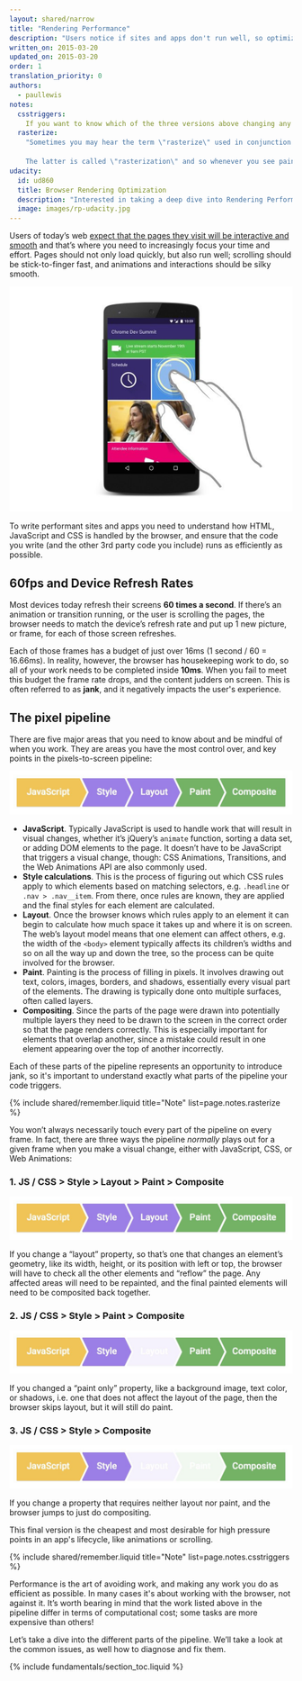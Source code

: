 ```yaml
---
layout: shared/narrow
title: "Rendering Performance"
description: "Users notice if sites and apps don't run well, so optimizing rendering performance is crucial!"
written_on: 2015-03-20
updated_on: 2015-03-20
order: 1
translation_priority: 0
authors:
  - paullewis
notes:
  csstriggers:
    If you want to know which of the three versions above changing any given CSS property will trigger head to <a href="http://csstriggers.com">CSS Triggers</a>. And if you want the fast track to high performance animations, read the section on <a href="stick-to-compositor-only-properties-and-manage-layer-count">changing compositor-only properties</a>.
  rasterize:
    "Sometimes you may hear the term \"rasterize\" used in conjunction with paint. This is because painting is actually two tasks: 1) creating a list of draw calls, and 2) filling in the pixels.

    The latter is called \"rasterization\" and so whenever you see paint records in DevTools, you should think of it as including rasterization. (In some architectures creating the list of draw calls and rasterizing are done in different threads, but that isn't something under developer control.)"
udacity:
  id: ud860
  title: Browser Rendering Optimization
  description: "Interested in taking a deep dive into Rendering Performance? Check out the companion course and learn how the browser converts HTML, CSS, and JavaScript to pixels on the screen, how to use DevTools to measure performance, and how to optimize the rendering of your pages."
  image: images/rp-udacity.jpg
---
```


<p class="intro">
  Users of today’s web <a href="http://paul.kinlan.me/what-news-readers-want/">
  expect that the pages they visit will be interactive and smooth</a> and 
  that’s where you need to increasingly focus your time and effort. Pages 
  should not only load quickly, but also run well; scrolling should be 
  stick-to-finger fast, and animations and interactions should be silky smooth.
</p>

<img src="images/intro/response.jpg" alt="User interacting with a website.">

To write performant sites and apps you need to understand how HTML, JavaScript and CSS is handled by the browser, and ensure that the code you write (and the other 3rd party code you include) runs as efficiently as possible.

## 60fps and Device Refresh Rates

Most devices today refresh their screens **60 times a second**. If there’s an animation or transition running, or the user is scrolling the pages, the browser needs to match the device’s refresh rate and put up 1 new picture, or frame, for each of those screen refreshes.

Each of those frames has a budget of just over 16ms (1 second / 60 = 16.66ms). In reality, however, the browser has housekeeping work to do, so all of your work needs to be completed inside **10ms**. When you fail to meet this budget the frame rate drops, and the content judders on screen. This is often referred to as **jank**, and it negatively impacts the user's experience.

## The pixel pipeline
There are five major areas that you need to know about and be mindful of when you work. They are areas you have the most control over, and key points in the pixels-to-screen pipeline:

<img src="images/intro/frame-full.jpg"  alt="The full pixel pipeline">

* **JavaScript**. Typically JavaScript is used to handle work that will result in visual changes, whether it’s jQuery’s `animate` function, sorting a data set, or adding DOM elements to the page. It doesn’t have to be JavaScript that triggers a visual change, though: CSS Animations, Transitions, and the Web Animations API are also commonly used.
* **Style calculations**. This is the process of figuring out which CSS rules apply to which elements based on matching selectors, e.g. `.headline` or `.nav > .nav__item`. From there, once rules are known, they are applied and the final styles for each element are calculated.
* **Layout**. Once the browser knows which rules apply to an element it can begin to calculate how much space it takes up and where it is on screen. The web’s layout model means that one element can affect others, e.g. the width of the `<body>` element typically affects its children’s widths and so on all the way up and down the tree, so the process can be quite involved for the browser.
* **Paint**. Painting is the process of filling in pixels. It involves drawing out text, colors, images, borders, and shadows, essentially every visual part of the elements. The drawing is typically done onto multiple surfaces, often called layers.
* **Compositing**. Since the parts of the page were drawn into potentially multiple layers they need to be drawn to the screen in the correct order so that the page renders correctly. This is especially important for elements that overlap another, since a mistake could result in one element appearing over the top of another incorrectly.

Each of these parts of the pipeline represents an opportunity to introduce jank, so it's important to understand exactly what parts of the pipeline your code triggers.

{% include shared/remember.liquid title="Note" list=page.notes.rasterize %}

You won’t always necessarily touch every part of the pipeline on every frame. In fact, there are three ways the pipeline _normally_ plays out for a given frame when you make a visual change, either with JavaScript, CSS, or Web Animations:

### 1. JS / CSS > Style > Layout > Paint > Composite

<img src="images/intro/frame-full.jpg"  alt="The full pixel pipeline">

If you change a “layout” property, so that’s one that changes an element’s geometry, like its width, height, or its position with left or top, the browser will have to check all the other elements and “reflow” the page. Any affected areas will need to be repainted, and the final painted elements will need to be composited back together.

### 2. JS / CSS > Style > Paint > Composite

<img src="images/intro/frame-no-layout.jpg" alt="The  pixel pipeline without layout.">

If you changed a “paint only” property, like a background image, text color, or shadows, i.e. one that does not affect the layout of the page, then the browser skips layout, but it will still do paint.

### 3. JS / CSS > Style > Composite

<img src="images/intro/frame-no-layout-paint.jpg" alt="The pixel pipeline without layout or paint.">

If you change a property that requires neither layout nor paint, and the browser jumps to just do compositing.

This final version is the cheapest and most desirable for high pressure points in an app's lifecycle, like animations or scrolling.

{% include shared/remember.liquid title="Note" list=page.notes.csstriggers %}

Performance is the art of avoiding work, and making any work you do as efficient as possible. In many cases it's about working with the browser, not against it. It’s worth bearing in mind that the work listed above in the pipeline differ in terms of computational cost; some tasks are more expensive than others!

Let’s take a dive into the different parts of the pipeline. We’ll take a look at the common issues, as well how to diagnose and fix them.

{% include fundamentals/section_toc.liquid %}
